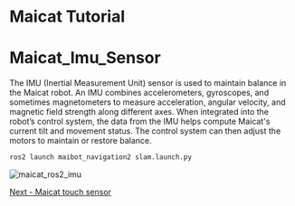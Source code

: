 # Maicat Tutorial
# Maicat_Imu_Sensor

The IMU (Inertial Measurement Unit) sensor is used to maintain balance in the Maicat robot. An IMU combines accelerometers, gyroscopes, and sometimes magnetometers to measure acceleration, angular velocity, and magnetic field strength along different axes. When integrated into the robot’s control system, the data from the IMU helps compute Maicat's current tilt and movement status. The control system can then adjust the motors to maintain or restore balance.

```python
ros2 launch maibot_navigation2 slam.launch.py
```

![maicat_ros2_imu](https://github.com/user-attachments/assets/a4ab2090-8313-4192-bf75-c81e0429492b)


[Next - Maicat touch sensor](../07_maicat_touch_sensor/README.md)

